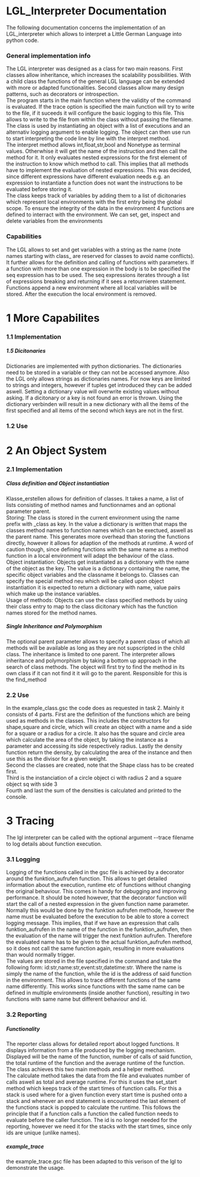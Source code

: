 

<h1>LGL_Interpreter Documentation</h1>

<p>The following documentation concerns the implementation of an LGL_interpreter which allows to interpret a Little German Language into python code.<p>



<h3>General implementation info</h3>

<p>The LGL interpreter was designed as a class for two main reasons. First classes allow inheritance, which increases the scalability possibilities. With a child class the functions of the general LGL language can be extended with more or adapted functionalities. Second classes allow many design patterns, such as decorators or introspection.<br>
The program starts in the main function where the validity of the command is evaluated. If the trace option is specified the main function will try to write to the file, if it suceeds it will configure the basic logging to this file. This allows to write to the file from within the class without passing the filename.<br>
The class is used by instantiating an object with a list of executions and an alternativ logging argument to enable logging. The object can then use run to start interpreting the code line by line with the interpret method.<br>
The interpret method allows int,float,str,bool and Nonetype as terminal values. Otherwhise it will get the name of the instruction and then call the method for it. It only evaluates nested expressions for the first element of the instruction to know which method to call. This implies that all methods have to implement the evaluation of nested expressions. This was decided, since different expressions have different evaluation needs e.g. an expression to instantiate a function does not want the instructions to be evaluated before storing it.<br>
The class keeps track of variables by adding them to a list of dicitonaries which represent local environments with the first entry being the global scope. To ensure the integrity of the data in the environment 4 functions are defined to interract with the environment. We can set, get, inspect and delete variables from the environments</p>

<h3>Capabilities</h3>

<p>The LGL allows to set and get variables with a string as the name (note names starting with class_ are reserved for classes to avoid name conflicts).<br>
It further allows for the definition and calling of functions with parameters. If a function with more than one expression in the body is to be specified the seq expression has to be used. The seq expressions iterates through a list of expressions breaking and returning if it sees a retournieren statement. Functions append a new environment where all local variables will be stored. After the execution the local environment is removed.</p>


<h1>1 More Capabilites</h1>



<h3>1.1 Implementation</h3>

<h5>1.5 Dicitonaries</h5>
<p>Dictionaries are implemented with python dictionaries. The dictionaries need to be stored in a variable or they can not be accessed anymore. Also the LGL only allows strings as dictionaries names. For now keys are limited to strings and integers, however if tuples get introduced they can be added aswell. Setting a dictionary value will overwrite existing values without asking. If a dicitonary or a key is not found an error is thrown. Using the dictionary verbinden will result in a new dictionary with all the items of the first specified and all items of the second which keys are not in the first.</p>

<h3>1.2 Use</h3>

<h1>2 An Object System</h1>

<h3>2.1 Implementation</h3>

<h5>Class definition and Object instantiation</h5>
<p>Klasse_erstellen allows for definition of classes. It takes a name, a list of lists consisting of method names and functionnames and an optional parameter parent.<br>
Storing: The class is stored in the current environment using the name prefix with _class as key. In the value a dictionary is written that maps the classes method names to function names which can be exectued, aswell as the parent name. This generates more overhead than storing the functions directly, however it allows for adaption of the methods at runtime. A word of caution though, since defining functions with the same name as a method function in a local environment will adapt the behaviour of the class.<br>
Object instantiation: Objects get instantiated as a dictionary with the name of the object as the key. The value is a dictionary containing the name, the specific object variables and the classname it belongs to. Classes can specify the special method neu which will be called upon object instantiation it is expected to return a dictionary with name, value pairs which make up the instance variables.<br>
Usage of methods: Objects can use the class specified methods by using their class entry to map to the class dicitonary which has the function names stored for the method names.</p>

<h5>Single Inheritance and Polymorphism</h5>
<p>The optional parent parameter allows to specify a parent class of which all methods will be available as long as they are not supscripted in the child class. The inheritance is limited to one parent. The interpreter allows inheritance and polymorphism by taking a bottom up approach in the search of class methods. The object will first try to find the method in its own class if it can not find it it will go to the parent. Responsible for this is the find_method</p>

<h3>2.2 Use</h3>

<p>In the example_class.gsc the code does as requested in task 2. Mainly it consists of 4 parts. First are the definition of the functions which are being used as methods in the classes. This includes the constructors for shape,square and circle, which will create an object with a name and a side for a square or a radius for a circle. It also has the square and circle area which calculate the area of the object, by taking the instance as a parameter and accessing its side respectively radius. Lastly the density function return the density, by calculating the area of the instance and then use this as the divisor for a given weight.<br>
Second the classes are created, note that the Shape class has to be created first.<br>
Third is the instanciation of a circle object ci with radius 2 and a square object sq with side 3<br>
Fourth and last the sum of the densities is calculated and printed to the console.</p>

<h1>3 Tracing</h1>

<p>The lgl interpreter can be called with the optional argument --trace filename to log details about function execution.</p>

<h3>3.1 Logging</h3>

<p>Logging of the functions called in the gsc file is achieved by a decorator around the funktion_aufrufen function. This allows to get detailed information about the execution, runtime etc of functions without changing the original behaviour. This comes in handy for debugging and improving performance. It should be noted however, that the decorator function will start the call of a nested expression in the given function name parameter. Normally this would be done by the funktion aufrufen methode, however the name must be evaluated before the execution to be able to store a correct logging message. This implies, that if we have an expression that calls funktion_aufrufen in the name of the function in the funktion_aufrufen, then the evaluation of the name will trigger the next funktion aufrufen. Therefore the evaluated name has to be given to the actual funktion_aufrufen method, so it does not call the same function again, resulting in more evaluations than would normally trigger.<br>
The values are stored in the file specified in the command and take the following form: id:str,name:str,event:str,datetime:str. Where the name is simply the name of the function, while the id is the address of said function in the environment. This allows to trace different functions of the same name differently. This works since functions with the same name can be defined in multiple environments (inside another function), resulting in two functions with same name but different behaviour and id.</p>

<h3>3.2 Reporting</h3>

<h5>Functionality</h5>

<p>The reporter class allows for detailed report about logged functions. It displays information from a file produced by the logging mechanism. Displayed will be the name of the function, number of calls of said function, the total runtime of the function and the average runtime of the function. The class achieves this two main methods and a helper method.<br>
The calculate method takes the data from the file and evaluates number of calls aswell as total and average runtime. For this it uses the set_start method which keeps track of the start times of function calls. For this a stack is used where for a given function every start time is pushed onto a stack and whenever an end statement is encountered the last element of the functions stack is popped to calculate the runtime. This follows the principle that if a function calls a function the called function needs to evaluate before the caller function. The id is no longer needed for the reporting, however we need it for the stacks with the start times, since only ids are unique (unlike names).</p>

<h5>example_trace</h5>

<p>the example_trace.gsc file has been adapted to this verison of the lgl to demonstrate the usage.</p>